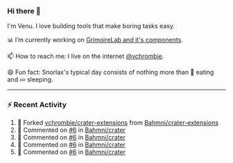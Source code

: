 ### Hi there 👋

I'm Venu. I love building tools that make boring tasks easy.

📊 I’m currently working on [GrimoireLab and it's components](https://chaoss.github.io/grimoirelab).

📫 How to reach me: I live on the internet [@vchrombie](https://www.google.co.in/search?q=vchrombie).

😄 Fun fact: Snorlax's typical day consists of nothing more than :doughnut: eating and :zzz: sleeping.

---

### :zap: Recent Activity

<!--RECENT_ACTIVITY:start-->
1. 🔱 Forked [vchrombie/crater-extensions](https://github.com/vchrombie/crater-extensions) from [Bahmni/crater-extensions](https://github.com/Bahmni/crater-extensions)
2. 💬 Commented on [#6](https://github.com/Bahmni/crater/pull/6#issuecomment-1197617518) in [Bahmni/crater](https://github.com/Bahmni/crater)
3. 💬 Commented on [#6](https://github.com/Bahmni/crater/pull/6#issuecomment-1196803827) in [Bahmni/crater](https://github.com/Bahmni/crater)
4. 💬 Commented on [#6](https://github.com/Bahmni/crater/pull/6#discussion_r931083851) in [Bahmni/crater](https://github.com/Bahmni/crater)
5. 💬 Commented on [#6](https://github.com/Bahmni/crater/pull/6#discussion_r931082702) in [Bahmni/crater](https://github.com/Bahmni/crater)
<!--RECENT_ACTIVITY:end-->

<!--
**vchrombie/vchrombie** is a ✨ _special_ ✨ repository because its `README.md` (this file) appears on your GitHub profile.

Here are some ideas to get you started:

- 🔭 I’m currently working on ...
- 🌱 I’m currently learning ...
- 👯 I’m looking to collaborate on ...
- 🤔 I’m looking for help with ...
- 💬 Ask me about ...
- 📫 How to reach me: ...
- 😄 Pronouns: ...
- ⚡ Fun fact: ...
-->
